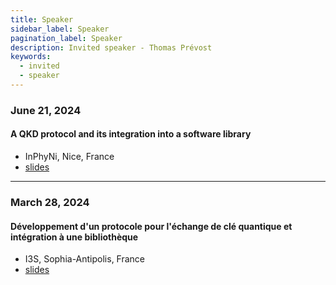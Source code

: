 ```yaml
---
title: Speaker
sidebar_label: Speaker
pagination_label: Speaker
description: Invited speaker - Thomas Prévost
keywords:
  - invited
  - speaker
---
```


### June 21, 2024

#### A QKD protocol and its integration into a software library

- InPhyNi, Nice, France
- [slides](/files/presentations/seminar_inphyni_28_06_2024.pdf)

---

### March 28, 2024

#### Développement d'un protocole pour l'échange de clé quantique et intégration à une bibliothèque

- I3S, Sophia-Antipolis, France
- [slides](/files/presentations/seminar_i3s_28_03_2024.pdf)